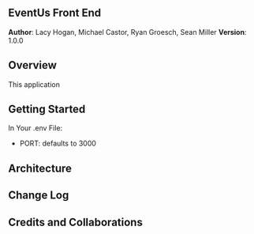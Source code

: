 ## EventUs Front End
**Author**: Lacy Hogan, Michael Castor, Ryan Groesch, Sean Miller 
**Version**: 1.0.0

## Overview
<!-- Provide a high level overview of what this application is and why you are building it, beyond the fact that it's an assignment for a Code Fellows 301 class. (i.e. What's your problem domain?) -->
This application 

## Getting Started
<!-- What are the steps that a user must take in order to build this app on their own machine and get it running? -->
In Your .env File:
- PORT: defaults to 3000

## Architecture
<!-- Provide a detailed description of the application design. What technologies (languages, libraries, etc) you're using, and any other relevant design information. -->

## Change Log
<!-- Use this are to document the iterative changes made to your application as each feature is successfully implemented. Use time stamps. Here's an examples:
01-01-2001 4:59pm - Application now has a fully-functional express server, with GET and POST routes for the book resource. -->

## Credits and Collaborations
<!-- Give credit (and a link) to other people or resources that helped you build this application. -->